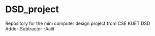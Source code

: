 # DSD_project
Repository for the mini computer design project from CSE KUET DSD
Adder-Subtractor
-Aalif